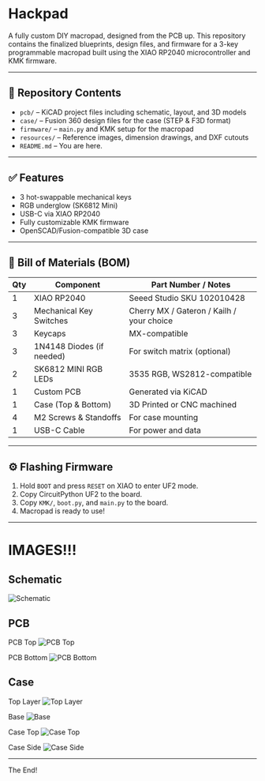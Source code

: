 # Hackpad

A fully custom DIY macropad, designed from the PCB up. This repository contains the finalized blueprints, design files, and firmware for a 3-key programmable macropad built using the XIAO RP2040 microcontroller and KMK firmware.

---

## 📁 Repository Contents

- `pcb/` – KiCAD project files including schematic, layout, and 3D models
- `case/` – Fusion 360 design files for the case (STEP & F3D format)
- `firmware/` – `main.py` and KMK setup for the macropad
- `resources/` – Reference images, dimension drawings, and DXF cutouts
- `README.md` – You are here.

---

## ✅ Features

- 3 hot-swappable mechanical keys
- RGB underglow (SK6812 Mini)
- USB-C via XIAO RP2040
- Fully customizable KMK firmware
- OpenSCAD/Fusion-compatible 3D case

---

## 🔩 Bill of Materials (BOM)

| Qty | Component                 | Part Number / Notes                          |
|-----|---------------------------|----------------------------------------------|
| 1   | XIAO RP2040               | Seeed Studio SKU 102010428                   |
| 3   | Mechanical Key Switches   | Cherry MX / Gateron / Kailh / your choice    |
| 3   | Keycaps                   | MX-compatible                                |
| 3   | 1N4148 Diodes (if needed) | For switch matrix (optional)                 |
| 2   | SK6812 MINI RGB LEDs      | 3535 RGB, WS2812-compatible                  |
| 1   | Custom PCB                | Generated via KiCAD                          |
| 1   | Case (Top & Bottom)       | 3D Printed or CNC machined                   |
| 4   | M2 Screws & Standoffs     | For case mounting                            |
| 1   | USB-C Cable               | For power and data                           |

---

## ⚙️ Flashing Firmware

1. Hold `BOOT` and press `RESET` on XIAO to enter UF2 mode.
2. Copy CircuitPython UF2 to the board.
3. Copy `KMK/`, `boot.py`, and `main.py` to the board.
4. Macropad is ready to use!

---




# IMAGES!!!

## Schematic

![Schematic](Schematic.png)

## PCB

PCB Top
![PCB Top](PCB_Top.png)

PCB Bottom
![PCB Bottom](PCB_Bottom.png)

## Case

Top Layer
![Top Layer](Top_Layer.png)

Base
![Base](Base.png)

Case Top
![Case Top](Case_Top.png)

Case Side
![Case Side](Case_Side.png)

---

The End!